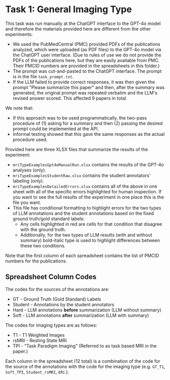 # Task 1: General Imaging Type

This task was run manually at the ChatGPT interface to the GPT-4o model and therefore the materials provided here are different from the other experiments:

+ We used the PubMedCentral (PMC) provided PDFs of the publications analyzed, which were uploaded (as PDF files) to the GPT-4o model via the ChatGPT user interface. (Due to rules of use we do not provide the PDFs of the publications here, but they are easily available from PMC. Their PMCID numbers are provided in the spreadsheets in this folder.)
+ The prompt was cut-and-pasted to the ChatGPT interface. The prompt is in the file `task_prompt.txt`.
+ If the LLM failed to provide correct responses, it was then given the prompt "Please summarize this paper" and then, after the summary was generated, the original prompt was repeated verbatim and the LLM's revised answer scored. This affected 9 papers in total.

We note that:

+ If this approach was to be used programmatically, the two-pass procedure of (1) asking for a summary and then (2) passing the desired prompt could be implemented at the API.
+ Informal testing showed that this gave the same responses as the actual procedure used.

Provided here are three XLSX files that summarize the results of the experiment:

+ `mriTypeExamplesGpt4oManualRun.xlsx` contains the results of the GPT-4o analyses (only).
+ `mriTypeExamplesStudentRaw.xlsx` contains the student annotators' labeling (only).
+ `mriTypeExamplesDetailedErrors.xlsx` contains all of the above in one sheet with all of the specific errors highlighted for human inspection. If you want to see the full results of the experiment in one place this is the file you want.
+ This file has conditional formatting to highlight errors for the two types of LLM annotations and the student annotations based on the fixed ground truth/gold standard labels:
  + Any cells highlighted in red are cells for that condition that disagree with the ground truth.
  + Additionally, for the two types of LLM results (with and without summary) bold-italic type is used to highlight differences between these two conditions.

Note that the first column of each spreadsheet contains the list of PMCID numbers for the publications.

## Spreadsheet Column Codes

The codes for the sources of the annotations are:

+ GT - Ground Truth (Gold Standard) Labels
+ Student - Annotations by the student annotators
+ Hard - LLM annotations **before** summarization (LLM without summary)
+ Soft - LLM annotations **after** summarization (LLM with summary)

The codes for imaging types are as follows:

+ T1 - T1 Weighted Images
+ rsMRI - Resting State MRI
+ TPI - "Task Paradigm Imaging" (Referred to as task based MRI in the paper.)

Each column in the spreadsheet (12 total) is a combination of the code for the source of the annotations with the code for the imaging type (e.g. `GT_T1`, `Soft_TPI`, `Student_rsMRI`, etc.).

